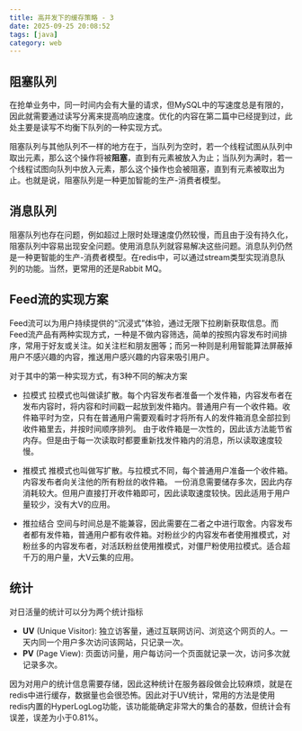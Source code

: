 ```yaml
---
title: 高并发下的缓存策略 - 3
date: 2025-09-25 20:08:52
tags: [java]
category: web
---
```


## 阻塞队列

在抢单业务中，同一时间内会有大量的请求，但MySQL中的写速度总是有限的，因此就需要通过读写分离来提高响应速度。优化的内容在第二篇中已经提到过，此处主要是读写不均衡下队列的一种实现方式。

阻塞队列与其他队列不一样的地方在于，当队列为空时，若一个线程试图从队列中取出元素，那么这个操作将被**阻塞**，直到有元素被放入为止；当队列为满时，若一个线程试图向队列中放入元素，那么这个操作也会被阻塞，直到有元素被取出为止。也就是说，阻塞队列是一种更加智能的生产-消费者模型。

## 消息队列

阻塞队列也存在问题，例如超过上限时处理速度仍然较慢，而且由于没有持久化，阻塞队列中容易出现安全问题。使用消息队列就容易解决这些问题。消息队列仍然是一种更智能的生产-消费者模型。在redis中，可以通过stream类型实现消息队列的功能。当然，更常用的还是Rabbit MQ。

## Feed流的实现方案

Feed流可以为用户持续提供的“沉浸式”体验，通过无限下拉刷新获取信息。而Feed流产品有两种实现方式，一种是不做内容筛选，简单的按照内容发布时间排序，常用于好友或关注。如关注栏和朋友圈等；而另一种则是利用智能算法屏蔽掉用户不感兴趣的内容，推送用户感兴趣的内容来吸引用户。

对于其中的第一种实现方式，有3种不同的解决方案

- 拉模式
    拉模式也叫做读扩散。每个内容发布者准备一个发件箱，内容发布者在发布内容时，将内容和时间戳一起放到发件箱内。普通用户有一个收件箱。收件箱平时为空，只有在普通用户需要观看时才将所有人的发件箱消息全部拉到收件箱里去，并按时间顺序排列。
    由于收件箱是一次性的，因此该方法能节省内存。但是由于每一次读取时都要重新找发件箱内的消息，所以读取速度较慢。

- 推模式
    推模式也叫做写扩散。与拉模式不同，每个普通用户准备一个收件箱。内容发布者向关注他的所有粉丝的收件箱。
    一份消息需要储存多次，因此内存消耗较大。但用户直接打开收件箱即可，因此读取速度较快。因此适用于用户量较少，没有大V的应用。

- 推拉结合
    空间与时间总是不能兼容，因此需要在二者之中进行取舍。内容发布者都有发件箱，普通用户都有收件箱。对粉丝少的内容发布者使用推模式，对粉丝多的内容发布者，对活跃粉丝使用推模式，对僵尸粉使用拉模式。适合超千万的用户量，大V云集的应用。

## 统计

对日活量的统计可以分为两个统计指标

- **UV** (Unique Visitor): 独立访客量，通过互联网访问、浏览这个网页的人。一天内同一个用户多次访问该网站，只记录一次。
- **PV** (Page View): 页面访问量，用户每访问一个页面就记录一次，访问多次就记录多次。

因为对用户的统计信息需要存储，因此这种统计在服务器段做会比较麻烦，就是在redis中进行缓存，数据量也会很恐怖。因此对于UV统计，常用的方法是使用redis内置的HyperLogLog功能，该功能能确定非常大的集合的基数，但统计会有误差，误差为小于0.81%。